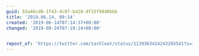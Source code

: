 ```yaml
---
guid: 55a48cd0-1f43-4c8f-b428-df15f9040bbb
title: '2019.06.14, 09:14'
created: '2019-06-14T07:14:37+00:00'
changed: '2019-09-24T07:19:24+00:00'


repost_of: 'https://twitter.com/zachleat/status/1139363424243265541?s=19'
---
```


